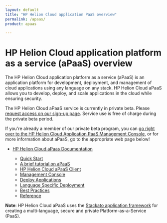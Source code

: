 ```yaml
---
layout: default
title: "HP Helion Cloud application PaaS overview"
permalink: /apaas/
product: apaas 

---
```

# HP Helion Cloud application platform as a service (aPaaS) overview

The HP Helion Cloud application platform as a service (aPaaS) is an application platform for development, deployment, and management of cloud applications using any language on any stack. HP Helion Cloud aPaaS allows you to develop, deploy, and scale applications in the cloud while ensuring security. 

The HP Helion Cloud aPaaS service is currently in private beta.  Please [request access on our sign-up page](https://apaas.hpcloud.com/shared/free-private-beta/signup).  Service use is free of charge during the private beta period.

If you're already a member of our private beta program, you can [go right over to the HP Helion Cloud Application PaaS Management Console](https://api.shared.apaas.hpcloudsvc.com/), or for more information about aPaaS, go to the appropriate web page below!

* [HP Helion Cloud aPaas Documentation](https://apaas-docs.hpcloud.com)

    * [Quick Start](https://apaas-docs.hpcloud.com/quick-start/index.html)
    * [A brief tutorial on aPaaS](https://apaas-docs.hpcloud.com/tutorial.html)
    * [HP Helion Cloud aPaaS Client](https://apaas-docs.hpcloud.com/client/index.html)
    * [Management Console](https://apaas-docs.hpcloud.com/console/index.html)
    * [Deploy Applications](https://apaas-docs.hpcloud.com/index.html#deploy-applications)
    * [Language Specific Deployment](https://apaas-docs.hpcloud.com/index.html#language-specific-deployment)
    * [Best Practices](https://apaas-docs.hpcloud.com/index.html#best-practices)
    * [Reference](https://apaas-docs.hpcloud.com/index.html#reference)

**Note**: HP Helion Cloud aPaaS uses the [Stackato application framework](http://docs.stackato.com) for creating a multi-language, secure and private Platform-as-a-Service (PaaS).
